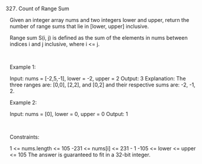 327. Count of Range Sum

Given an integer array nums and two integers lower and upper, return the number of range sums that lie in [lower, upper] inclusive.

Range sum S(i, j) is defined as the sum of the elements in nums between indices i and j inclusive, where i <= j.

 

Example 1:

Input: nums = [-2,5,-1], lower = -2, upper = 2
Output: 3
Explanation: The three ranges are: [0,0], [2,2], and [0,2] and their respective sums are: -2, -1, 2.


Example 2:

Input: nums = [0], lower = 0, upper = 0
Output: 1


 

Constraints:

1 <= nums.length <= 105
-231 <= nums[i] <= 231 - 1
-105 <= lower <= upper <= 105
The answer is guaranteed to fit in a 32-bit integer.